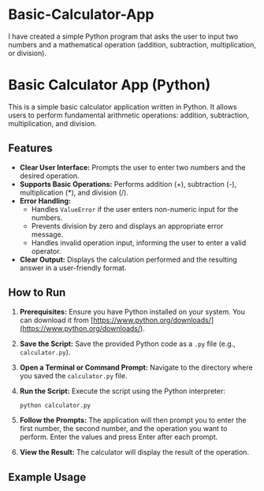 # Basic-Calculator-App
I have created a simple Python program that asks the user to input two numbers and a mathematical operation (addition, subtraction, multiplication, or division).

# Basic Calculator App (Python)

This is a simple basic calculator application written in Python. It allows users to perform fundamental arithmetic operations: addition, subtraction, multiplication, and division.

## Features

* **Clear User Interface:** Prompts the user to enter two numbers and the desired operation.
* **Supports Basic Operations:** Performs addition (+), subtraction (-), multiplication (*), and division (/).
* **Error Handling:**
    * Handles `ValueError` if the user enters non-numeric input for the numbers.
    * Prevents division by zero and displays an appropriate error message.
    * Handles invalid operation input, informing the user to enter a valid operator.
* **Clear Output:** Displays the calculation performed and the resulting answer in a user-friendly format.

## How to Run

1.  **Prerequisites:** Ensure you have Python installed on your system. You can download it from [https://www.python.org/downloads/](https://www.python.org/downloads/).

2.  **Save the Script:** Save the provided Python code as a `.py` file (e.g., `calculator.py`).

3.  **Open a Terminal or Command Prompt:** Navigate to the directory where you saved the `calculator.py` file.

4.  **Run the Script:** Execute the script using the Python interpreter:
    ```bash
    python calculator.py
    ```

5.  **Follow the Prompts:** The application will then prompt you to enter the first number, the second number, and the operation you want to perform. Enter the values and press Enter after each prompt.

6.  **View the Result:** The calculator will display the result of the operation.

## Example Usage